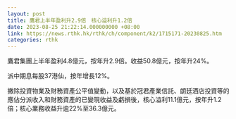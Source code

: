 ```yaml
---
layout: post
title: 鷹君上半年盈利升2.9倍　核心溢利升1.2倍
date: 2023-08-25 21:22:14.000000000 +08:00
link: https://news.rthk.hk/rthk/ch/component/k2/1715171-20230825.htm
categories: rthk
---
```


鷹君集團上半年盈利4.8億元，按年升2.9倍。收益50.8億元，按年升24%。

派中期息每股37港仙，按年增長12%。

撇除投資物業及財務資產公平值變動，以及基於冠君產業信託、朗廷酒店投資等的應佔分派收入和財務資產的已變現收益及虧損後，核心溢利11.1億元，按年升1.2倍；核心業務收益升逾22%至36.3億元。
